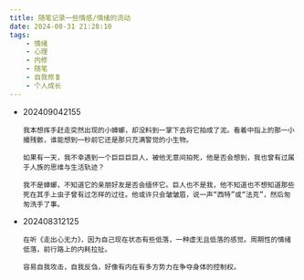 ```yaml
---
title: 随笔记录一些情感/情绪的流动
date: 2024-08-31 21:28:10
tags:
    - 情绪
    - 心理
    - 内修
    - 随笔
    - 自我修复
    - 个人成长
---
```


- 202409042155
    ```text
    我本想挥手赶走突然出现的小蟑螂，却没料到一掌下去将它拍成了泥。看着中指上的那一小撮残骸，谁能想到一秒前它还是那只充满警觉的小生物。

    如果有一天，我不幸遇到一个巨巨巨巨人，被他无意间拍死，他是否会想到，我也曾有过属于人族的思维与生活轨迹？

    我不是蟑螂，不知道它的亲朋好友是否会缅怀它。巨人也不是我，他不知道也不想知道那些死在其手上虫子曾有过怎样的过往。他或许只会皱皱眉，说一声“西特”或“法克”，然后匆匆洗手了事。
    ```

- 202408312125
    ```text
    在听《走出心无力》，因为自己现在状态有些低落，一种虚无且低落的感觉。周期性的情绪低落，前行路上的内耗拉扯。

    容易自我攻击，自我反刍，好像有内在有多方势力在争夺身体的控制权。
    ```

